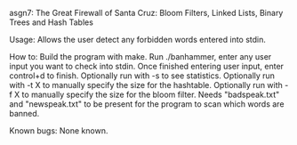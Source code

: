 asgn7: The Great Firewall of Santa Cruz: Bloom Filters, Linked Lists, Binary Trees and Hash Tables

Usage: Allows the user detect any forbidden words entered into stdin.

How to: Build the program with make.
Run ./banhammer, enter any user input you want to check into stdin. Once finished entering user input, enter control+d to finish.
Optionally run with -s to see statistics.
Optionally run with -t X to manually specify the size for the hashtable.
Optionally run with -f X to manually specify the size for the bloom filter.
Needs "badspeak.txt" and "newspeak.txt" to be present for the program to scan which words are banned.

Known bugs: None known.